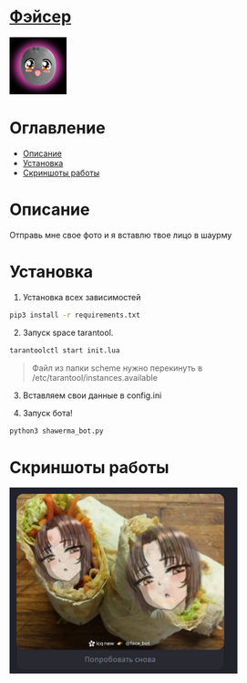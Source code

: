 # [Фэйсер](https://icq.im/face_bot)

<a href="https://icq.im/face_bot"><img src="https://github.com/ICQ-BOTS/shawerma_bot/blob/main/face_bot.png" width="100" height="100"></a>

# Оглавление 
 - [Описание](https://github.com/ICQ-BOTS/shawerma_bot#описание)
 - [Установка](https://github.com/ICQ-BOTS/shawerma_bot#установка)
 - [Скриншоты работы](https://github.com/ICQ-BOTS/shawerma_bot#скриншоты-работы)

# Описание
Отправь мне свое фото и я вставлю твое лицо в шаурму

# Установка

1. Установка всех зависимостей 
```bash
pip3 install -r requirements.txt
```

2. Запуск space tarantool.
```bash
tarantoolctl start init.lua
```
> Файл из папки scheme нужно перекинуть в /etc/tarantool/instances.available

3. Вставляем свои данные в config.ini

4. Запуск бота!
```bash
python3 shawerma_bot.py
```

# Скриншоты работы
<img src="https://github.com/ICQ-BOTS/shawerma_bot/blob/main/img/1.png" width="400">
